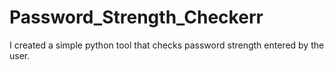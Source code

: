 # Password_Strength_Checkerr
I created a simple python tool that checks password strength entered by the user.
